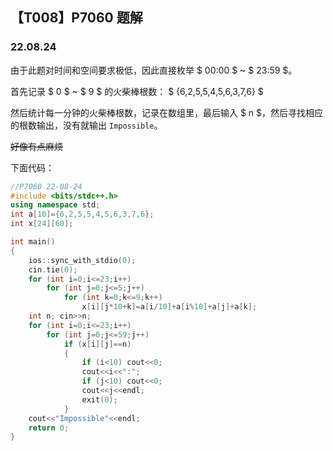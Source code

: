 <head>
    <script src="https://cdn.mathjax.org/mathjax/latest/MathJax.js?config=TeX-AMS-MML_HTMLorMML" type="text/javascript"></script>
    <script type="text/x-mathjax-config">
        MathJax.Hub.Config({
            tex2jax: {
            skipTags: ['script', 'noscript', 'style', 'textarea', 'pre'],
            inlineMath: [['$','$']]
            }
        });
    </script>
</head>

## 【T008】P7060 题解
### 22.08.24

由于此题对时间和空间要求极低，因此直接枚举 $ 00:00 $ ~ $ 23:59 $。

首先记录 $ 0 $ ~ $ 9 $ 的火柴棒根数：
$ {6,2,5,5,4,5,6,3,7,6} $

然后统计每一分钟的火柴棒根数，记录在数组里，最后输入 $ n $，然后寻找相应的根数输出，没有就输出 ```Impossible```。

~~好像有点麻烦~~

下面代码：

```cpp
//P7060 22-08-24
#include <bits/stdc++.h>
using namespace std;
int a[10]={6,2,5,5,4,5,6,3,7,6};
int x[24][60];

int main() 
{
    ios::sync_with_stdio(0);
    cin.tie(0);
    for (int i=0;i<=23;i++)
        for (int j=0;j<=5;j++)
            for (int k=0;k<=9;k++)
                x[i][j*10+k]=a[i/10]+a[i%10]+a[j]+a[k];
    int n; cin>>n;
    for (int i=0;i<=23;i++)
        for (int j=0;j<=59;j++)
            if (x[i][j]==n)
            {
                if (i<10) cout<<0;
                cout<<i<<":";
                if (j<10) cout<<0;
                cout<<j<<endl;
                exit(0);
            }
    cout<<"Impossible"<<endl;
    return 0;
} 
```
